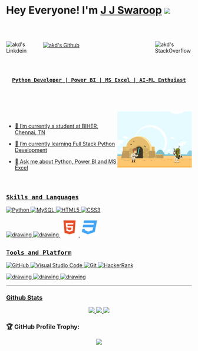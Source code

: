 # Hey Everyone! I'm [J J Swaroop](https://github.com/swaroop64) <img src="https://github.com/himanshusharma89/himanshusharma89/blob/master/Hi.gif" width="25px">
<br><br>

<a href="https://www.linkedin.com/in/jjswaroop22">
  <img align="left" alt="akd's Linkdein" width="100px" src="https://img.shields.io/badge/Linkedin-0A66C2?style=for-the-badge&logo=Linkedin&logoColor=white" />
</a>
<a href="https://github.com/swaroop64">
  <img align="center" alt="akd's Github" width="100px" src="https://img.shields.io/badge/Github-181717?style=for-the-badge&logo=Github&logoColor=white" />
</a>
<a href="https://stackoverflow.com/users/22644824/j-j-swaroop">
  <img align="right" alt="akd's StackOverflow" width="100px" src="https://img.shields.io/badge/Stack%20Overflow-F58025?style=for-the-badge&logo=Stack%20Overflow&logoColor=white" />

<br><br>

## <p align="center"><h4 align="center"><samp>Python Developer | Power BI | MS Excel | AI-ML Enthuiast</samp></h4></p>
##

<br><br>
<div>
<img align="right" src="https://github.com/amandewatnitrr/amandewatnitrr/blob/main/terminal.gif" width="40%"/>
  <br>

- 🔭 I’m currently a student at BIHER, Chennai, TN
- 🌱 I’m currently learning Full Stack Python Development
- 💬 Ask me about Python, Power BI and MS Excel

  <br>
</div>

<div>

##
<h3><b><samp>Skills and Languages</samp></b></h3>

![Python](https://img.shields.io/badge/Python-3776AB?style=flat-square&logo=Python&logoColor=white)
![MySQL](https://img.shields.io/badge/MySQL-4479A1?style=flat-square&logo=MySQL&logoColor=white)
![HTML5](https://img.shields.io/badge/HTML5-E34F26?style=flat-square&logo=HTML5&logoColor=white)
![CSS3](https://img.shields.io/badge/CSS3-1572B6?style=flat-square&logo=CSS3&logoColor=white)


<span>

<img src="https://github.com/amandewatnitrr/amandewatnitrr/blob/main/imgs/python-5.svg" alt="drawing" width="50"/>
<img src="https://github.com/amandewatnitrr/amandewatnitrr/blob/main/imgs/mysql-6.svg" alt="drawing" width="50"/>
<img src="https://github.com/amandewatnitrr/amandewatnitrr/blob/main/imgs/html.svg" alt="drawing" width="50"/>
<img src="https://github.com/amandewatnitrr/amandewatnitrr/blob/main/imgs/css.svg" alt="drawing" width="50"/>

</span>

##
<h3><b><samp>Tools and Platform</samp></b></h3>

![GitHub](https://img.shields.io/badge/GitHub-181717?style=flat-square&logo=github)
![Visual Studio Code](https://img.shields.io/badge/Visual_Studio_Code-007ACC?style=flat-square&logo=Visual-Studio-Code&logoColor=white)
![Git](https://img.shields.io/badge/Git-F05032?style=flat-square&logo=Git&logoColor=white)
![HackerRank](https://img.shields.io/badge/HackerRank-107C10?style=flat-square&logo=HackerRank&logoColor=black)

<span>

<img src="https://github.com/amandewatnitrr/amandewatnitrr/blob/main/imgs/git-icon.svg" alt="drawing" width="40"/>
<img src="https://github.com/amandewatnitrr/amandewatnitrr/blob/main/imgs/hackerrank.svg" alt="drawing" width="50"/>
<img src="https://github.com/amandewatnitrr/amandewatnitrr/blob/main/imgs/visual-studio-code.svg" alt="drawing" width="40"/>
</span>
<hr> 

### Github Stats
  
<p align="center">
  <a href="https://github.com/swaroop64"><span>
    <img height="48%" src="https://github-readme-stats.vercel.app/api?username=swaroop64&count_private=true&show_icons=true&theme=tokyonight&&include_all_commits=true"/>
    <img width="48%" src="https://github-readme-streak-stats.herokuapp.com/?user=swaroop64&theme=tokyonight" />
    <img height="180em" src="https://github-readme-stats-eight-theta.vercel.app/api/top-langs/?username=swaroop64&hide=html,css,javascript,scss&layout=compact&langs_count=8&theme=tokyonight"/>
    </span></a>
</p>
  
<be>

### 🏆 GitHub Profile Trophy:
<p align="center">
<a href="https://github.com/ryo-ma/github-profile-trophy">
  <img width=800 src="https://github-profile-trophy.vercel.app/?username=swaroop64&column=8&theme=onedark&no-frame=true&no-bg=true"/>
</a>
</p>

<br>  
